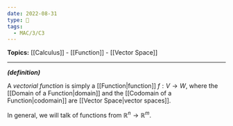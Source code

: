 ```yaml
---
date: 2022-08-31
type: 🧠
tags:
  - MAC/3/C3
---
```


**Topics:** [[Calculus]] - [[Function]] - [[Vector Space]]

---

_**(definition)**_

A _vectorial function_ is simply a [[Function|function]] $f : V \to W$, where the [[Domain of a Function|domain]] and the [[Codomain of a Function|codomain]] are [[Vector Space|vector spaces]].

In general, we will talk of functions from $\mathbb{R}^{n}\to \mathbb{R}^{m}$.
